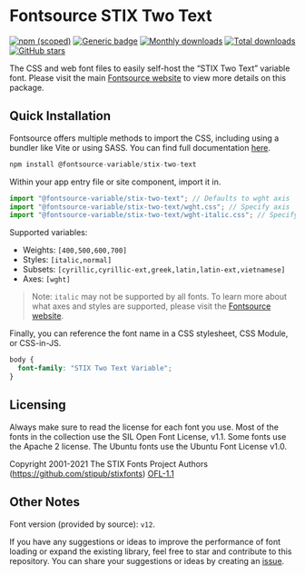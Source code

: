 # Fontsource STIX Two Text

[![npm (scoped)](https://img.shields.io/npm/v/@fontsource-variable/stix-two-text?color=brightgreen)](https://www.npmjs.com/package/@fontsource-variable/stix-two-text) [![Generic badge](https://img.shields.io/badge/fontsource-passing-brightgreen)](https://github.com/fontsource/fontsource) [![Monthly downloads](https://badgen.net/npm/dm/@fontsource-variable/stix-two-text)](https://github.com/fontsource/fontsource) [![Total downloads](https://badgen.net/npm/dt/@fontsource-variable/stix-two-text)](https://github.com/fontsource/fontsource) [![GitHub stars](https://img.shields.io/github/stars/fontsource/fontsource.svg?style=social&label=Star)](https://github.com/fontsource/fontsource/stargazers)

The CSS and web font files to easily self-host the “STIX Two Text” variable font. Please visit the main [Fontsource website](https://fontsource.org/fonts/stix-two-text) to view more details on this package.

## Quick Installation

Fontsource offers multiple methods to import the CSS, including using a bundler like Vite or using SASS. You can find full documentation [here](https://fontsource.org/docs/getting-started/introduction).

```javascript
npm install @fontsource-variable/stix-two-text
```

Within your app entry file or site component, import it in.

```javascript
import "@fontsource-variable/stix-two-text"; // Defaults to wght axis
import "@fontsource-variable/stix-two-text/wght.css"; // Specify axis
import "@fontsource-variable/stix-two-text/wght-italic.css"; // Specify axis and style
```

Supported variables:
- Weights: `[400,500,600,700]`
- Styles: `[italic,normal]`
- Subsets: `[cyrillic,cyrillic-ext,greek,latin,latin-ext,vietnamese]`
- Axes: `[wght]`

> Note: `italic` may not be supported by all fonts. To learn more about what axes and styles are supported, please visit the [Fontsource website](https://fontsource.org/fonts/stix-two-text).

Finally, you can reference the font name in a CSS stylesheet, CSS Module, or CSS-in-JS.

```css
body {
  font-family: "STIX Two Text Variable";
}
```

## Licensing
Always make sure to read the license for each font you use. Most of the fonts in the collection use the SIL Open Font License, v1.1. Some fonts use the Apache 2 license. The Ubuntu fonts use the Ubuntu Font License v1.0.

Copyright 2001-2021 The STIX Fonts Project Authors (https://github.com/stipub/stixfonts)
[OFL-1.1](https://openfontlicense.org)

## Other Notes
Font version (provided by source): `v12`.

If you have any suggestions or ideas to improve the performance of font loading or expand the existing library, feel free to star and contribute to this repository. You can share your suggestions or ideas by creating an [issue](https://github.com/fontsource/fontsource/issues).